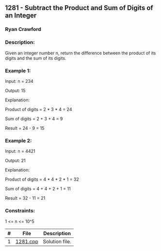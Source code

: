 ## 1281 - Subtract the Product and Sum of Digits of an Integer
### Ryan Crawford
### Description:

Given an integer number n, return the difference between the product of its digits and the sum of its digits. 

### Example 1: 

Input: n = 234

Output: 15 

Explanation: 

Product of digits = 2 * 3 * 4 = 24 

Sum of digits = 2 + 3 + 4 = 9 

Result = 24 - 9 = 15


### Example 2: 

Input: n = 4421

Output: 21

Explanation: 

Product of digits = 4 * 4 * 2 * 1 = 32 

Sum of digits = 4 + 4 + 2 + 1 = 11 

Result = 32 - 11 = 21


### Constraints:

1 <= n <= 10^5


|   #   | File                       | Description                                                |
| :---: | -------------------------- | ---------------------------------------------------------- |
|   1   | [1281.cpp](./1281.cpp)     | Solution file.                                             |







